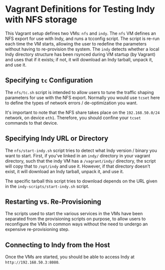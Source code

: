 # Vagrant Definitions for Testing Indy with NFS storage

This Vagrant setup defines two VMs: `nfs` and `indy`. The `nfs` VM defines an NFS export for use with Indy, and runs a tcconfig script. The script is re-run each time the VM starts, allowing the user to redefine the parameters without having to re-provision the system. The `indy` detects whether a local Indy directory structure has been rsynced during VM startup (by Vagrant) and uses that if it exists; if not, it will download an Indy tarball, unpack it, and use it.

## Specifying `tc` Configuration

The `nfs/tc.sh` script is intended to allow users to tune the traffic shaping parameters for use with the NFS export. Normally you would use `tcset` here to define the types of network errors / de-optimization you want.

It's important to note that the NFS share takes place on the `192.168.50.0/24` network, on device `eth1`. Therefore, you should confine your `tcset` commands to that device.

## Specifying Indy URL or Directory

The `nfs/start-indy.sh` script tries to detect what Indy version / binary you want to start. First, if you've linked in an `indy/` directory in your vagrant directory, such that the indy VM has a `/vagrant/indy/` directory, the script will copy that to `/opt/indy` and use it. However, if that directory doesn't exist, it will download an Indy tarball, unpack it, and use it.

The specific tarball this script tries to download depends on the URL given in the `indy-scripts/start-indy.sh` script.

## Restarting vs. Re-Provisioning

The scripts used to start the various services in the VMs have been separated from the provisioning scripts on purpose, to allow users to reconfigure the VMs in common ways without the need to undergo an expensive re-provisioning step.

## Connecting to Indy from the Host

Once the VMs are started, you should be able to access Indy at `http://192.168.50.3:8080`.
